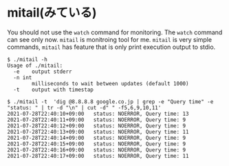 # mitail(みている)
You should not use the `watch` command for monitoring.
The `watch` command can see only now.
`mitail` is monitroing tool for me.
`mitail` is very simple commands, `mitail` has feature that is only print execution output to stdio.

```console
$ ./mitail -h
Usage of ./mitail:
  -e	output stderr
  -n int
    	milliseconds to wait between updates (default 1000)
  -t	output with timestap

$ ./mitail -t  'dig @8.8.8.8 google.co.jp | grep -e "Query time" -e "status: " | tr -d "\n" | cut -d" " -f5,6,9,10,11'
2021-07-28T22:40:10+09:00	status: NOERROR, Query time: 13
2021-07-28T22:40:11+09:00	status: NOERROR, Query time: 9
2021-07-28T22:40:12+09:00	status: NOERROR, Query time: 9
2021-07-28T22:40:13+09:00	status: NOERROR, Query time: 11
2021-07-28T22:40:14+09:00	status: NOERROR, Query time: 9
2021-07-28T22:40:15+09:00	status: NOERROR, Query time: 9
2021-07-28T22:40:16+09:00	status: NOERROR, Query time: 9
2021-07-28T22:40:17+09:00	status: NOERROR, Query time: 11
```
